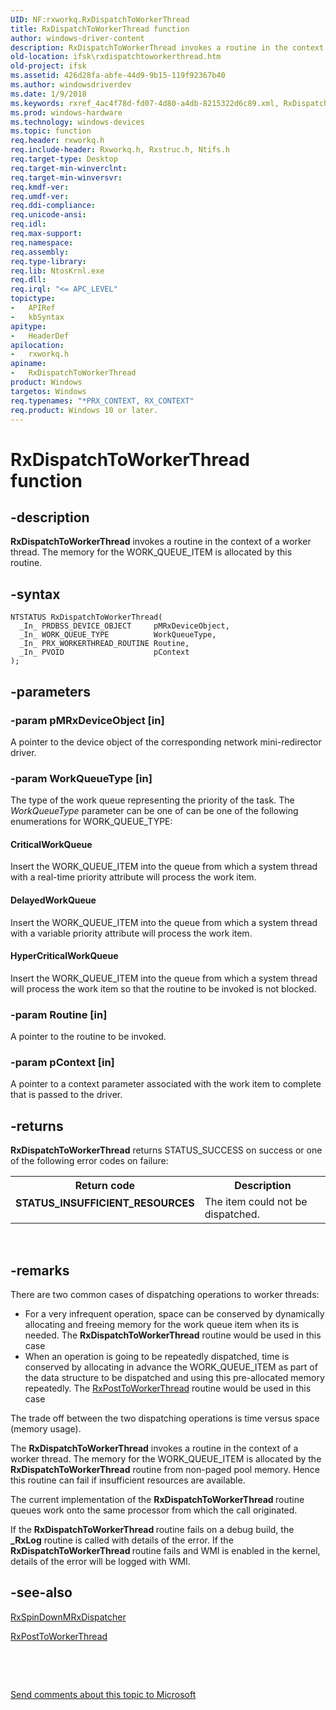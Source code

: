 ```yaml
---
UID: NF:rxworkq.RxDispatchToWorkerThread
title: RxDispatchToWorkerThread function
author: windows-driver-content
description: RxDispatchToWorkerThread invokes a routine in the context of a worker thread. The memory for the WORK_QUEUE_ITEM is allocated by this routine.
old-location: ifsk\rxdispatchtoworkerthread.htm
old-project: ifsk
ms.assetid: 426d28fa-abfe-44d9-9b15-119f92367b40
ms.author: windowsdriverdev
ms.date: 1/9/2018
ms.keywords: rxref_4ac4f78d-fd07-4d80-a4db-8215322d6c89.xml, RxDispatchToWorkerThread routine [Installable File System Drivers], RxDispatchToWorkerThread, rxworkq/RxDispatchToWorkerThread, ifsk.rxdispatchtoworkerthread
ms.prod: windows-hardware
ms.technology: windows-devices
ms.topic: function
req.header: rxworkq.h
req.include-header: Rxworkq.h, Rxstruc.h, Ntifs.h
req.target-type: Desktop
req.target-min-winverclnt: 
req.target-min-winversvr: 
req.kmdf-ver: 
req.umdf-ver: 
req.ddi-compliance: 
req.unicode-ansi: 
req.idl: 
req.max-support: 
req.namespace: 
req.assembly: 
req.type-library: 
req.lib: NtosKrnl.exe
req.dll: 
req.irql: "<= APC_LEVEL"
topictype:
-	APIRef
-	kbSyntax
apitype:
-	HeaderDef
apilocation:
-	rxworkq.h
apiname:
-	RxDispatchToWorkerThread
product: Windows
targetos: Windows
req.typenames: "*PRX_CONTEXT, RX_CONTEXT"
req.product: Windows 10 or later.
---
```


# RxDispatchToWorkerThread function


## -description


<b>RxDispatchToWorkerThread</b> invokes a routine in the context of a worker thread. The memory for the WORK_QUEUE_ITEM is allocated by this routine.  


## -syntax


````
NTSTATUS RxDispatchToWorkerThread(
  _In_ PRDBSS_DEVICE_OBJECT     pMRxDeviceObject,
  _In_ WORK_QUEUE_TYPE          WorkQueueType,
  _In_ PRX_WORKERTHREAD_ROUTINE Routine,
  _In_ PVOID                    pContext
);
````


## -parameters




### -param pMRxDeviceObject [in]

A pointer to the device object of the corresponding network mini-redirector driver.


### -param WorkQueueType [in]

The type of the work queue representing the priority of the task. The <i>WorkQueueType</i> parameter can be one of can be one of the following enumerations for WORK_QUEUE_TYPE:




#### CriticalWorkQueue

Insert the WORK_QUEUE_ITEM into the queue from which a system thread with a real-time priority attribute will process the work item.


#### DelayedWorkQueue

Insert the WORK_QUEUE_ITEM into the queue from which a system thread with a variable priority attribute will process the work item.


#### HyperCriticalWorkQueue

Insert the WORK_QUEUE_ITEM into the queue from which a system thread will process the work item so that the routine to be invoked is not blocked.


### -param Routine [in]

A pointer to the routine to be invoked.


### -param pContext [in]

A pointer to a context parameter associated with the work item to complete that is passed to the driver.


## -returns


<b>RxDispatchToWorkerThread</b> returns STATUS_SUCCESS on success or one of the following error codes on failure: 
<table>
<tr>
<th>Return code</th>
<th>Description</th>
</tr>
<tr>
<td width="40%">
<dl>
<dt><b>STATUS_INSUFFICIENT_RESOURCES</b></dt>
</dl>
</td>
<td width="60%">
The item could not be dispatched.

</td>
</tr>
</table> 



## -remarks


There are two common cases of dispatching operations to worker threads:
<ul>
<li>
For a very infrequent operation, space can be conserved by dynamically allocating and freeing memory for the work queue item when its is needed. The <b>RxDispatchToWorkerThread</b> routine would be used in this case 

</li>
<li>
When an operation is going to be repeatedly dispatched, time is conserved by allocating in advance the WORK_QUEUE_ITEM as part of the data structure to be dispatched and using this pre-allocated memory repeatedly. The <a href="..\rxworkq\nf-rxworkq-rxposttoworkerthread.md">RxPostToWorkerThread</a> routine would be used in this case 

</li>
</ul>The trade off between the two dispatching operations is time versus space (memory usage).

The <b>RxDispatchToWorkerThread</b> invokes a routine in the context of a worker thread. The memory for the WORK_QUEUE_ITEM is allocated by the <b>RxDispatchToWorkerThread</b> routine from non-paged pool memory. Hence this routine can fail if insufficient resources are available. 

The current implementation of the <b>RxDispatchToWorkerThread </b>routine queues work onto the same processor from which the call originated. 

If the <b>RxDispatchToWorkerThread </b>routine fails on a debug build, the <b>_RxLog</b> routine is called with details of the error. If the <b>RxDispatchToWorkerThread </b>routine fails and WMI is enabled in the kernel, details of the error will be logged with WMI.



## -see-also

<a href="..\rxworkq\nf-rxworkq-rxspindownmrxdispatcher.md">RxSpinDownMRxDispatcher</a>

<a href="..\rxworkq\nf-rxworkq-rxposttoworkerthread.md">RxPostToWorkerThread</a>

 

 

<a href="mailto:wsddocfb@microsoft.com?subject=Documentation%20feedback [ifsk\ifsk]:%20RxDispatchToWorkerThread routine%20 RELEASE:%20(1/9/2018)&amp;body=%0A%0APRIVACY STATEMENT%0A%0AWe use your feedback to improve the documentation. We don't use your email address for any other purpose, and we'll remove your email address from our system after the issue that you're reporting is fixed. While we're working to fix this issue, we might send you an email message to ask for more info. Later, we might also send you an email message to let you know that we've addressed your feedback.%0A%0AFor more info about Microsoft's privacy policy, see http://privacy.microsoft.com/en-us/default.aspx." title="Send comments about this topic to Microsoft">Send comments about this topic to Microsoft</a>

